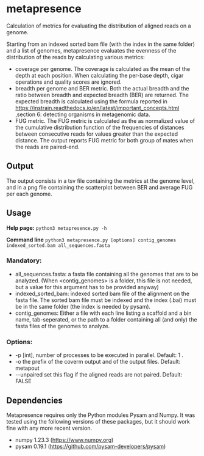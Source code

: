 # metapresence
Calculation of metrics for evaluating the distribution of aligned reads on a genome.

Starting from an indexed sorted bam file (with the index in the same folder) and a list of genomes, metapresence evaluates the evenness of the distribution of the reads by calculating various metrics:
- coverage per genome. The coverage is calculated as the mean of the depth at each position. When calculating the per-base depth, cigar operations and quality scores are ignored.
- breadth per genome and BER metric.  Both the actual breadth and the ratio between breadth and expected breadth (BER) are returned. The expected breadth is calculated using the formula reported in https://instrain.readthedocs.io/en/latest/important_concepts.html ,section 6: detecting organisms in metagenomic data.
- FUG metric. The FUG metric is calculated as the as normalized value of the cumulative distribution function of the frequencies of distances between consecutive reads for values greater than the expected distance. The output reports FUG metric for both group of mates when the reads are paired-end. 

## Output

The output consists in a tsv file containing the metrics at the genome level, and in a png file containing the scatterplot between BER and average FUG per each genome.

## Usage
**Help page:**
  `python3 metapresence.py -h`
  
**Command line**
   `python3 metapresence.py [options] contig_genomes indexed_sorted.bam all_sequences.fasta`

### Mandatory:
- all_sequences.fasta: a fasta file containing all the genomes that are to be analyzed. (When <contig_genomes> is a folder, this file is not needed, but a value for this argument has to be provided anyway) 
- indexed_sorted_bam: indexed sorted bam file of the alignment on the fasta file. The sorted bam file must be indexed and the index (.bai) must be in the same
  folder (the index is needed by pysam). 
- contig_genomes: Either a file with each line listing a scaffold and a bin name, tab-seperated, or the path to a folder containing all (and only) the fasta files of the genomes to analyze. 

### Options:
- -p [int], number of processes to be executed in parallel. Default: 1 .
- -o the prefix of the coverm output and of the output files. Default: metapout
- --unpaired set this flag if the aligned reads are not paired. Default: FALSE
## Dependencies
Metapresence requires only the Python modules Pysam and Numpy. It was tested using the following versions of these packages, but it should work fine with any more recent version.
- numpy 1.23.3 (https://www.numpy.org)
- pysam 0.19.1 (https://github.com/pysam-developers/pysam)



